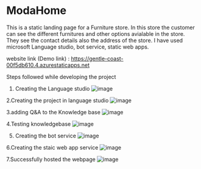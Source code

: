 # ModaHome

This is a static landing page for a Furniture store.
In this store the customer can see the different furnitures and other options avialable in the store.
They see the contact details also the address of the store. I have used microsoft Language studio, bot service, static web apps.

website link (Demo link) : https://gentle-coast-00f5db610.4.azurestaticapps.net


Steps followed while developing the project

1. Creating the Language studio
![image](https://github.com/Durgaprasad5204/ModaHome/assets/155614802/5d7333f9-1fcb-4f4b-8afa-0e660994c94f)

2.Creating the project in language studio
![image](https://github.com/Durgaprasad5204/ModaHome/assets/155614802/5e049a6f-3cb8-45d3-a0b8-50d5c3961a3e)


3.adding Q&A to the Knowledge base
![image](https://github.com/Durgaprasad5204/ModaHome/assets/155614802/255ddf91-d7eb-4728-b34c-14a47ea19bab)

4.Testing knowledgebase
![image](https://github.com/Durgaprasad5204/ModaHome/assets/155614802/85511375-8c06-442a-8de3-e41aa10ec4b2)

5. Creating the bot service
![image](https://github.com/Durgaprasad5204/ModaHome/assets/155614802/5862d15c-475b-4067-b3c5-b90e23da6981)

6.Creating the staic web app service
![image](https://github.com/Durgaprasad5204/ModaHome/assets/155614802/d6476683-fa73-40b3-ad01-9820f145a4e3)

7.Successfully hosted the webpage
![image](https://github.com/Durgaprasad5204/ModaHome/assets/155614802/9cb999f8-d3a9-4b5c-ab46-d6f8f7b5d0f5)


